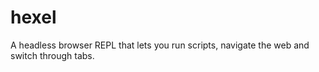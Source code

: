 # hexel
A headless browser REPL that lets you run scripts, navigate the web and switch through tabs.
